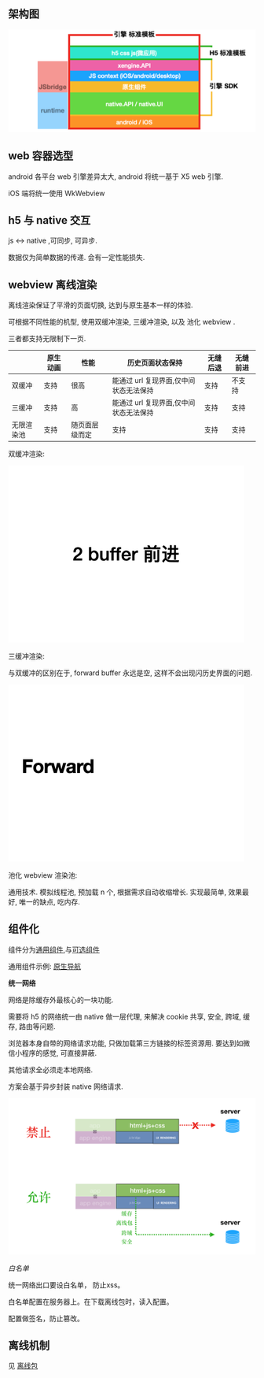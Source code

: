  

## 架构图

 ![image-20200713230142933](././assets/75a77b34-5499-4a80-bd59-0350a72ee9e0.png)



## web 容器选型

android 各平台 web 引擎差异太大, android 将统一基于 X5 web 引擎.

iOS 端将统一使用 WkWebview

## h5 与 native 交互

js <-> native ,可同步, 可异步. 

数据仅为简单数据的传递. 会有一定性能损失.


## webview 离线渲染

离线渲染保证了平滑的页面切换, 达到与原生基本一样的体验. 

可根据不同性能的机型, 使用双缓冲渲染, 三缓冲渲染, 以及 池化 webview .

三者都支持无限制下一页.

|            | 原生动画 | 性能           | 历史页面状态保持                       | 无缝后退 | 无缝前进 |
| ---------- | -------- | -------------- | -------------------------------------- | -------- | -------- |
| 双缓冲     | 支持     | 很高           | 能通过 url 复现界面,仅中间状态无法保持 | 支持     | 不支持   |
| 三缓冲     | 支持     | 高             | 能通过 url 复现界面,仅中间状态无法保持 | 支持     | 支持     |
| 无限渲染池 | 支持     | 随页面层级而定 | 支持                                   | 支持     | 支持     |

双缓冲渲染:

![2 buffer](././assets/96d545a3-f590-4702-af05-81333fb828f2.gif )

三缓冲渲染: 

与双缓冲的区别在于, forward buffer 永远是空, 这样不会出现闪历史界面的问题.

![3webview-version 3](././assets/045e984e-7bab-4181-95d2-b031f8b7ce56.gif)

池化 webview 渲染池:

通用技术. 模拟线程池, 预加载 n 个, 根据需求自动收缩增长. 实现最简单, 效果最好, 唯一的缺点, 吃内存.

## 组件化

组件分为[通用组件](./docs/modules/组件-规范.md#组件分类),与[可选组件](./docs/modules/组件-规范.md#组件分类)

通用组件示例: [原生导航](./docs/modules/common/组件-原生导航.md)

 

**统一网络**

网络是除缓存外最核心的一块功能. 

需要将 h5 的网络统一由 native 做一层代理, 来解决 cookie 共享, 安全, 跨域, 缓存, 路由等问题.

浏览器本身自带的网络请求功能, 只做加载第三方链接的标签资源用. 要达到如微信小程序的感觉, 可直接屏蔽.

其他请求全必须走本地网络.

方案会基于异步封装 native 网络请求.



![image-20200615183020656](././assets/d1bea368-81fb-4ef3-b069-5695c2a61fc9.png)

*白名单*

统一网络出口要设白名单， 防止xss。

白名单配置在服务器上。在下载离线包时，读入配置。

配置做签名，防止篡改。

## 离线机制
见 [离线包](./docs/microApp/微应用-离线服务器.md)

